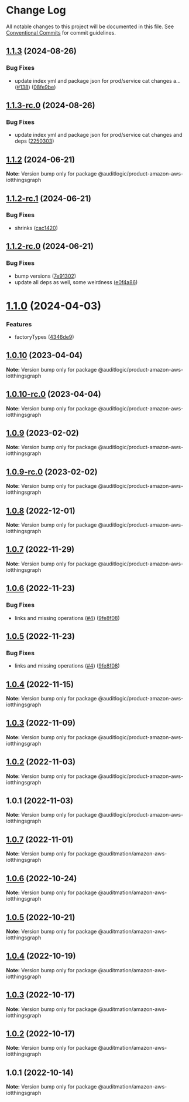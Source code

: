 # Change Log

All notable changes to this project will be documented in this file.
See [Conventional Commits](https://conventionalcommits.org) for commit guidelines.

## [1.1.3](https://github.com/auditlogic/product/compare/@auditlogic/product-amazon-aws-iotthingsgraph@1.1.2...@auditlogic/product-amazon-aws-iotthingsgraph@1.1.3) (2024-08-26)


### Bug Fixes

* update index yml and package json for prod/service cat changes a… ([#138](https://github.com/auditlogic/product/issues/138)) ([08fe9be](https://github.com/auditlogic/product/commit/08fe9beb1c8457462a19bc69caa02e6212d97e1a))





## [1.1.3-rc.0](https://github.com/auditlogic/product/compare/@auditlogic/product-amazon-aws-iotthingsgraph@1.1.2...@auditlogic/product-amazon-aws-iotthingsgraph@1.1.3-rc.0) (2024-08-26)


### Bug Fixes

* update index yml and package json for prod/service cat changes and deps ([2250303](https://github.com/auditlogic/product/commit/225030363a363608240135b7ebed386b28f01e4b))





## [1.1.2](https://github.com/auditlogic/product/compare/@auditlogic/product-amazon-aws-iotthingsgraph@1.1.2-rc.1...@auditlogic/product-amazon-aws-iotthingsgraph@1.1.2) (2024-06-21)

**Note:** Version bump only for package @auditlogic/product-amazon-aws-iotthingsgraph





## [1.1.2-rc.1](https://github.com/auditlogic/product/compare/@auditlogic/product-amazon-aws-iotthingsgraph@1.1.2-rc.0...@auditlogic/product-amazon-aws-iotthingsgraph@1.1.2-rc.1) (2024-06-21)


### Bug Fixes

* shrinks ([cac1420](https://github.com/auditlogic/product/commit/cac14200fefcd8183ab69fe89a47bd3f70f563e9))





## [1.1.2-rc.0](https://github.com/auditlogic/product/compare/@auditlogic/product-amazon-aws-iotthingsgraph@1.1.0...@auditlogic/product-amazon-aws-iotthingsgraph@1.1.2-rc.0) (2024-06-21)


### Bug Fixes

* bump versions ([7e91302](https://github.com/auditlogic/product/commit/7e913023b8b312150ed7762c32fbbe616be71de5))
* update all deps as well, some weirdness ([e0f4a86](https://github.com/auditlogic/product/commit/e0f4a864714e2d3de6bbf3da014d5312fe53be2f))





# [1.1.0](https://github.com/auditlogic/product/compare/@auditlogic/product-amazon-aws-iotthingsgraph@1.0.10...@auditlogic/product-amazon-aws-iotthingsgraph@1.1.0) (2024-04-03)


### Features

* factoryTypes ([4346de9](https://github.com/auditlogic/product/commit/4346de92693aee892fccf725338ffc7b80ab182b))





## [1.0.10](https://github.com/auditlogic/product/compare/@auditlogic/product-amazon-aws-iotthingsgraph@1.0.9...@auditlogic/product-amazon-aws-iotthingsgraph@1.0.10) (2023-04-04)

**Note:** Version bump only for package @auditlogic/product-amazon-aws-iotthingsgraph





## [1.0.10-rc.0](https://github.com/auditlogic/product/compare/@auditlogic/product-amazon-aws-iotthingsgraph@1.0.9...@auditlogic/product-amazon-aws-iotthingsgraph@1.0.10-rc.0) (2023-04-04)

**Note:** Version bump only for package @auditlogic/product-amazon-aws-iotthingsgraph





## [1.0.9](https://github.com/auditlogic/product/compare/@auditlogic/product-amazon-aws-iotthingsgraph@1.0.8...@auditlogic/product-amazon-aws-iotthingsgraph@1.0.9) (2023-02-02)

**Note:** Version bump only for package @auditlogic/product-amazon-aws-iotthingsgraph





## [1.0.9-rc.0](https://github.com/auditlogic/product/compare/@auditlogic/product-amazon-aws-iotthingsgraph@1.0.8...@auditlogic/product-amazon-aws-iotthingsgraph@1.0.9-rc.0) (2023-02-02)

**Note:** Version bump only for package @auditlogic/product-amazon-aws-iotthingsgraph





## [1.0.8](https://github.com/auditlogic/product/compare/@auditlogic/product-amazon-aws-iotthingsgraph@1.0.7...@auditlogic/product-amazon-aws-iotthingsgraph@1.0.8) (2022-12-01)

**Note:** Version bump only for package @auditlogic/product-amazon-aws-iotthingsgraph





## [1.0.7](https://github.com/auditlogic/product/compare/@auditlogic/product-amazon-aws-iotthingsgraph@1.0.6...@auditlogic/product-amazon-aws-iotthingsgraph@1.0.7) (2022-11-29)

**Note:** Version bump only for package @auditlogic/product-amazon-aws-iotthingsgraph





## [1.0.6](https://github.com/auditlogic/product/compare/@auditlogic/product-amazon-aws-iotthingsgraph@1.0.4...@auditlogic/product-amazon-aws-iotthingsgraph@1.0.6) (2022-11-23)


### Bug Fixes

* links and missing operations ([#4](https://github.com/auditlogic/product/issues/4)) ([9fe8f08](https://github.com/auditlogic/product/commit/9fe8f08fe7c57fdb79f991ac35bd6ac2e7dcad38))





## [1.0.5](https://github.com/auditlogic/product/compare/@auditlogic/product-amazon-aws-iotthingsgraph@1.0.4...@auditlogic/product-amazon-aws-iotthingsgraph@1.0.5) (2022-11-23)


### Bug Fixes

* links and missing operations ([#4](https://github.com/auditlogic/product/issues/4)) ([9fe8f08](https://github.com/auditlogic/product/commit/9fe8f08fe7c57fdb79f991ac35bd6ac2e7dcad38))





## [1.0.4](https://github.com/auditlogic/product/compare/@auditlogic/product-amazon-aws-iotthingsgraph@1.0.3...@auditlogic/product-amazon-aws-iotthingsgraph@1.0.4) (2022-11-15)

**Note:** Version bump only for package @auditlogic/product-amazon-aws-iotthingsgraph





## [1.0.3](https://github.com/auditlogic/product/compare/@auditlogic/product-amazon-aws-iotthingsgraph@1.0.2...@auditlogic/product-amazon-aws-iotthingsgraph@1.0.3) (2022-11-09)

**Note:** Version bump only for package @auditlogic/product-amazon-aws-iotthingsgraph





## [1.0.2](https://github.com/auditlogic/product/compare/@auditlogic/product-amazon-aws-iotthingsgraph@1.0.1...@auditlogic/product-amazon-aws-iotthingsgraph@1.0.2) (2022-11-03)

**Note:** Version bump only for package @auditlogic/product-amazon-aws-iotthingsgraph





## 1.0.1 (2022-11-03)

**Note:** Version bump only for package @auditlogic/product-amazon-aws-iotthingsgraph





## [1.0.7](https://github.com/auditmation/store-content/compare/@auditmation/amazon-aws-iotthingsgraph@1.0.6...@auditmation/amazon-aws-iotthingsgraph@1.0.7) (2022-11-01)

**Note:** Version bump only for package @auditmation/amazon-aws-iotthingsgraph





## [1.0.6](https://github.com/auditmation/store-content/compare/@auditmation/amazon-aws-iotthingsgraph@1.0.5...@auditmation/amazon-aws-iotthingsgraph@1.0.6) (2022-10-24)

**Note:** Version bump only for package @auditmation/amazon-aws-iotthingsgraph





## [1.0.5](https://github.com/auditmation/store-content/compare/@auditmation/amazon-aws-iotthingsgraph@1.0.4...@auditmation/amazon-aws-iotthingsgraph@1.0.5) (2022-10-21)

**Note:** Version bump only for package @auditmation/amazon-aws-iotthingsgraph





## [1.0.4](https://github.com/auditmation/store-content/compare/@auditmation/amazon-aws-iotthingsgraph@1.0.3...@auditmation/amazon-aws-iotthingsgraph@1.0.4) (2022-10-19)

**Note:** Version bump only for package @auditmation/amazon-aws-iotthingsgraph





## [1.0.3](https://github.com/auditmation/store-content/compare/@auditmation/amazon-aws-iotthingsgraph@1.0.2...@auditmation/amazon-aws-iotthingsgraph@1.0.3) (2022-10-17)

**Note:** Version bump only for package @auditmation/amazon-aws-iotthingsgraph





## [1.0.2](https://github.com/auditmation/store-content/compare/@auditmation/amazon-aws-iotthingsgraph@1.0.1...@auditmation/amazon-aws-iotthingsgraph@1.0.2) (2022-10-17)

**Note:** Version bump only for package @auditmation/amazon-aws-iotthingsgraph





## 1.0.1 (2022-10-14)

**Note:** Version bump only for package @auditmation/amazon-aws-iotthingsgraph
